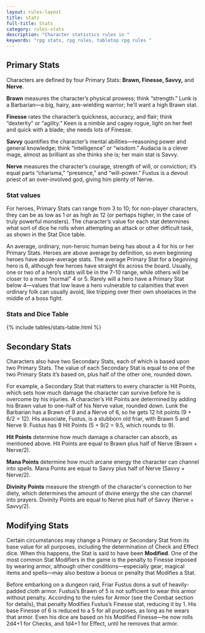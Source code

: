```yaml
---
layout: rules-layout
title: stats
full-title: Stats
category: rules-stats
description: "Character statistics rules in "
keywords: "rpg stats, rpg rules, tabletop rpg rules "
---
```


## Primary Stats

Characters are defined by four Primary Stats: **Brawn, Finesse, Savvy,** and **Nerve**.

**Brawn** measures the character’s physical prowess; think “strength.” Lunk is a Barbarian&mdash;a big, hairy, axe-wielding warrior; he’ll want a high Brawn stat.

**Finesse** rates the character’s quickness, accuracy, and flair; think “dexterity” or “agility.” Keen is a nimble and cagey rogue, light on her feet and quick with a blade; she needs lots of Finesse.

**Savvy** quantifies the character’s mental abilities—reasoning power and general knowledge; think “intelligence” or “wisdom.” Audacia is a clever mage, almost as brilliant as she thinks she is; her main stat is Savvy.

**Nerve** measures the character’s courage, strength of will, or conviction; it’s equal parts “charisma,” “presence,” and “will-power.” Fustus is a devout priest of an over-involved god, giving him plenty of Nerve.

### Stat values

For heroes, Primary Stats can range from 3 to 10; for non-player characters, they can be as low as 1 or as high as 12 (or perhaps higher, in the case of truly powerful monsters). The character’s value for each stat determines what sort of dice he rolls when attempting an attack or other difficult task, as shown in the Stat Dice table.

An average, ordinary, non-heroic human being has about a 4 for his or her Primary Stats. Heroes are above average by definition, so even beginning heroes have above-average stats. The average Primary Stat for a beginning hero is 6, although few heroes have straight 6s across the board. Usually, one or two of a hero’s stats will be in the 7-10 range, while others will be closer to a more “normal” 4 or 5. Rarely will a hero have a Primary Stat below 4—values that low leave a hero vulnerable to calamities that even ordinary folk can usually avoid, like tripping over their own shoelaces in the middle of a boss fight.

### Stats and Dice Table
{% include tables/stats-table.html %}

## Secondary Stats
Characters also have two Secondary Stats, each of which is based upon two Primary Stats. The value of each Secondary Stat is equal to one of the two Primary Stats it’s based on, plus half of the other one, rounded down.

For example, a Secondary Stat that matters to every character is Hit Points, which sets how much damage the character can survive before he is overcome by his injuries. A character’s Hit Points are determined by adding his Brawn value to one-half of his Nerve value, rounded down. Lunk the Barbarian has a Brawn of 9 and a Nerve of 6, so he gets 12 hit points (9 + 6/2 = 12). His associate, Fustus, is a stubborn old friar, with Brawn 5 and Nerve 9. Fustus has 9 Hit Points (5 + 9/2 = 9.5, which rounds to 9).

**Hit Points** determine how much damage a character can absorb, as mentioned above. Hit Points are equal to Brawn plus half of Nerve (Brawn + Nerve/2).

**Mana Points** determine how much arcane energy the character can channel into spells. Mana Points are equal to Savvy plus half of Nerve (Savvy + Nerve/2).

**Divinity Points** measure the strength of the character's connection to her diety, which determines the amount of divine energy the she can channel into prayers. Divinity Points are equal to Nerve plus half of Savvy (Nerve + Savvy/2).

## Modifying Stats
Certain circumstances may change a Primary or Secondary Stat from its base value for all purposes, including the determination of Check and Effect dice. When this happens, the Stat is said to have been **Modified**. One of the most common Stat Modifiers in the game is the penalty to Finesse imposed by wearing armor, although other conditions&mdash;especially gear, magical items and spells&mdash;may also bestow a bonus or penalty that Modifies a Stat.

Before embarking on a dungeon raid, Friar Fustus dons a suit of heavily-padded cloth armor. Fustus’s Brawn of 5 is not sufficient to wear this armor without penalty. According to the rules for Armor (see the Combat section for details), that penalty Modifies Fustus’s Finesse stat, reducing it by 1. His base Finesse of 6 is reduced to a 5 for all purposes, as long as he wears that armor. Even his dice are based on his Modified Finesse&mdash;he now rolls 2d4+1 for Checks, and 1d4+1 for Effect, until he removes that armor.

